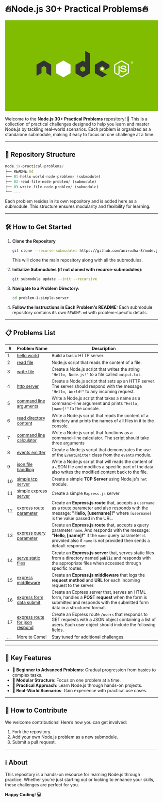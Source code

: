 # 🔥Node.js 30+ Practical Problems🔥

<div align="center">
    <img src="./nodejs-frameworks.webp" alt="node.js logo image" />
</div>

Welcome to the **Node.js 30+ Practical Problems** repository! 🌟 This is a collection of practical challenges designed to help you learn and master Node.js by tackling real-world scenarios. Each problem is organized as a standalone submodule, making it easy to focus on one challenge at a time.

---

## 🚀 Repository Structure

```js
node.js-practical-problems/
├── README.md
├── 01-hello-world-node-problem/ (submodule)
├── 02-read-file-node-problem/ (submodule)
├── 03-write-file-node-problem/ (submodule)
└── ...
```

Each problem resides in its own repository and is added here as a submodule. This structure ensures modularity and flexibility for learning.

---

## 🛠️ How to Get Started

1. **Clone the Repository**

   ```bash
   git clone --recurse-submodules https://github.com/anirudha-8/node.js-practical-problems.git
   ```

   This will clone the main repository along with all the submodules.

2. **Initialize Submodules (if not cloned with recurse-submodules):**

   ```bash
   git submodule update --init --recursive
   ```

3. **Navigate to a Problem Directory:**

   ```bash
   cd problem-1-simple-server
   ```

4. **Follow the Instructions in Each Problem's README:**
   Each submodule repository contains its own `README.md` with problem-specific details.

---

## 📋 Problems List

| #   | Problem Name                      | Description                                     |
|-----|-----------------------------------|-------------------------------------------------|
| 1   | [hello world](https://github.com/anirudha-8/01-hello-world-node-problem.git) | Build a basic HTTP server. |
| 2   | [read file](https://github.com/anirudha-8/02-read-file-node-problem.git) | Node.js script that reads the content of a file. |
| 3   | [write file](https://github.com/anirudha-8/03-write-file-node-problem.git)  | Create a Node.js script that writes the string `"Hello, Node.js!"` to a file called `output.txt`. |
| 4 | [http server](https://github.com/anirudha-8/04-basic-http-server-node-problem.git) | Create a Node.js script that sets up an HTTP server. The server should respond with the message `"Hello, World!"` to any incoming request. |
| 5 | [command line arguments](https://github.com/anirudha-8/05-command-line-argument-node-problem.git) | Write a Node.js script that takes a name as a command-line argument and prints `"Hello, [name]!"` to the console. |
| 6 | [read directory content](https://github.com/anirudha-8/06-name-of-all-files-in-directory-node-problem.git) | Write a Node.js script that reads the content of a directory and prints the names of all files in it to the console. |
| 7 | [command line calculator](https://github.com/anirudha-8/07-simple-calculator-node-problem.git) | Write a Node.js script that functions as a command-line calculator. The script should take three arguments |
| 8 | [events emitter](https://github.com/anirudha-8/08-event-emitter-node-problem.git) | Create a Node.js script that demonstrates the use of the `EventEmitter` class from the `events` module. |
| 9 | [json file handling](https://github.com/anirudha-8/09-json-file-handling-node-problem.git) | Write a Node.js script that will reads the content of a JSON file and modifies a specific part of the data also writes the modified content back to the file. |
| 10 | [simple tcp server](https://github.com/anirudha-8/10-simple-tcp-server-node-problem.git) | Create a simple **TCP Server** using Node.js's `net` module.  |
| 11 | [simple express server](https://github.com/anirudha-8/11-simple-express-server-node-problem.git) | Create a simple `Express.js` server  |
| 12 | [express route parameter](https://github.com/anirudha-8/12-express-route-parameter-node-problem.git) | Create an **Express.js route** that, accepts a `username` as a route parameter and also responds with the message: **"Hello, [username]!"** where `[username]` is the value passed in the URL.  |
| 13 | [express query parameter](https://github.com/anirudha-8/13-express-query-parameter-node-problem.git) | Create an **Express.js route** that, accepts a query parameter `name`. And responds with the message: **"Hello, [name]!"** if the `name` query parameter is provided also if `name` is not provided then sends a default response. |
| 14 | [serve static files](https://github.com/anirudha-8/14-serve-static-files-node-problme.git) | Create an **Express.js server** that, serves static files from a directory named **`public`** and responds with the appropriate files when accessed through specific routes. |
| 15 | [express middleware](https://github.com/anirudha-8/15-express-middleware-node-problem.git) | Create an **Express.js middleware** that logs the **request method** and **URL** for each incoming request to the server. |
| 16 | [express form data submit](https://github.com/anirudha-8/16-express-form-submit-node-problem.git) | Create an Express server that, serves an HTML form, handles a **POST request** when the form is submitted and responds with the submitted form data in a structured format. |
| 17 | [express route for json respond](https://github.com/anirudha-8/17-express-route-json-respond-node-problem.git) | Create an Express route `/users` that responds to GET requests with a JSON object containing a list of users. Each user object should include the following fields. |
| ... | More to Come! | Stay tuned for additional challenges. |

---

## 🎯 Key Features

- 🌟 **Beginner to Advanced Problems**: Gradual progression from basics to complex tasks.
- 🧩 **Modular Structure**: Focus on one problem at a time.
- 📖 **Practical Approach**: Learn Node.js through hands-on projects.
- 🚀 **Real-World Scenarios**: Gain experience with practical use cases.

---

## 🤝 How to Contribute

We welcome contributions! Here’s how you can get involved:

1. Fork the repository.
2. Add your own Node.js problem as a new submodule.
3. Submit a pull request.

---

## ℹ️ About

This repository is a hands-on resource for learning Node.js through practice. Whether you're just starting out or looking to enhance your skills, these challenges are perfect for you.

**Happy Coding! 💻**
